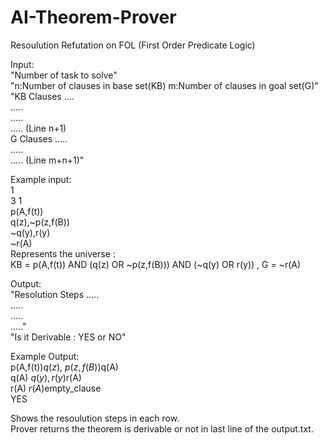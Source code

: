 # AI-Theorem-Prover
Resoulution Refutation on FOL (First Order Predicate Logic)

Input:  
"Number of task to solve"  
"n:Number of clauses in base set(KB) m:Number of clauses in goal set(G)"  
"KB Clauses ....  
.....  
.....  
..... (Line n+1)  
G Clauses .....   
.....   
..... (Line m+n+1)"  

Example input:  
1  
3 1  
p(A,f(t))  
q(z),~p(z,f(B))  
~q(y),r(y)  
~r(A)  
Represents the universe :  
KB = p(A,f(t)) AND (q(z) OR ~p(z,f(B))) AND (~q(y) OR r(y)) , G = ~r(A)  

Output:  
"Resolution Steps .....  
.....  
.....  
....."  
"Is it Derivable : YES or NO"  

Example Output:  
p(A,f(t))$q(z),~p(z,f(B))$q(A)  
q(A)$~q(y),r(y)$r(A)  
r(A)$~r(A)$empty_clause  
YES  

Shows the resoulution steps in each row.  
Prover returns the theorem is derivable or not in last line of the output.txt.  
